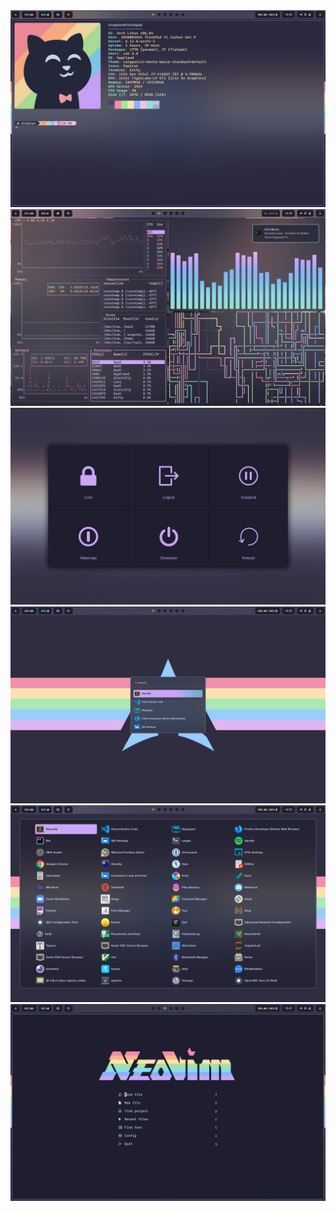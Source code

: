 <img src="screenshots/kitty.png">

<img src="screenshots/hypr.png">

<img src="screenshots/wlogout.png">

<img src="screenshots/wofi.png">

<img src="screenshots/appmenu.png">

<img src="screenshots/nvim.png">
